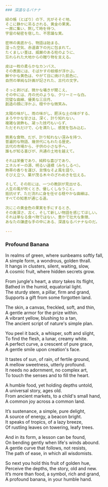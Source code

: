 ```yaml
---  
### 深遠なるバナナ  
  
緑の帳（とばり）の下、光がそそぐ地、  
そこに静かに吊るされる、黄金の果実。  
一房に集い、黙して時を待つ、  
宇宙の秘密を宿した、不思議な実。  
  
密林の奥底から、物語は始まる、  
湿った空気、赤道直下の光に包まれて。  
たくましい茎は、威厳のある柱のように、  
忘れられた大地からの贈り物を支える。  
  
皮は一枚の柔らかなカンバス、  
その表面には、そばかすの紋様が浮かぶ。  
鮮やかな黄色は、やがて日に焼けた肌色に、  
自然の単純な計画が記された、古代の文字。  
  
そっと剥けば、微かな囁きが聞こえ、  
その中には、月の光のような、クリーミーな白。  
完璧な曲線、優美な三日月、  
創造の顔に浮かぶ、穏やかな微笑み。  
  
太陽の味がし、雨の味がし、肥沃な土の味がする、  
まろやかな甘さは、深く、計り知れない。  
複雑な装飾も、凝った技巧もいらず、  
ただそれだけで、心を満たし、感覚を包み込む。  
  
質素な食物、だが、計り知れない深みを持つ、  
普遍的な物語、幾世代にもわたる歴史。  
古代の市場から、子供の小さな手へ、  
誰もが知る喜びが、共通の土地を越えて。  
  
それは栄養であり、純粋な喜びであり、  
エネルギーの源、明るい道標（みちしるべ）。  
熱帯の香りを運び、怠惰なそよ風を語り、  
そびえ立つ、葉が茂る木々のざわめきを伝える。  
  
そして、その形には、一つの教訓が見出せる、  
人生の風が吹くとき、優しくしなうこと。  
抵抗せず、ただ流れに身を任せる穏やかな曲線は、  
すべての知恵が通じる道。  
  
次にこの黄金色の果実を手にするとき、  
その奥深さ、古く、そして新しい物語を感じてほしい。  
それは単なる食べ物ではない、豊かで壮大な象徴、  
あなたの謙虚な手の中にある、深遠なるバナナなのだ。  
  
---  
```

  
### Profound Banana  
  
In realms of green, where sunbeams softly fall,  
A simple form, a wondrous, golden thrall.  
It hangs in clusters, silent, waiting, slow,  
A cosmic fruit, where hidden secrets grow.  
  
From jungle's heart, a story takes its flight,  
Bathed in the humid, equatorial light.  
The sturdy stem, a pillar, firm and grand,  
Supports a gift from some forgotten land.  
  
The skin, a canvas, freckled, soft, and thin,  
A gentle armor for the prize within.  
A vibrant yellow, blushing to a tan,  
The ancient script of nature's simple plan.  
  
You peel it back, a whisper, soft and slight,  
To find the flesh, a lunar, creamy white.  
A perfect curve, a crescent of pure grace,  
A gentle smile upon creation's face.  
  
It tastes of sun, of rain, of fertile ground,  
A mellow sweetness, utterly profound.  
It needs no adornment, no complex art,  
To touch the senses and to fill the heart.  
  
A humble food, yet holding depths untold,  
A universal story, ages old.  
From ancient markets, to a child's small hand,  
A common joy across a common land.  
  
It’s sustenance, a simple, pure delight,  
A source of energy, a beacon bright.  
It speaks of tropics, of a lazy breeze,  
Of rustling leaves on towering, leafy trees.  
  
And in its form, a lesson can be found,  
On bending gently when life's winds abound.  
A gentle curve that follows, not resists,  
The path of ease, in which all wisdomists.  
  
So next you hold this fruit of golden hue,  
Perceive the depths, the story, old and new.  
It’s more than food, a symbol, rich and grand,  
A profound banana, in your humble hand.
